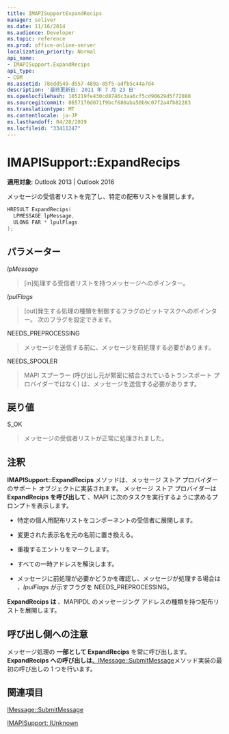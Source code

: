 ```yaml
---
title: IMAPISupportExpandRecips
manager: soliver
ms.date: 11/16/2014
ms.audience: Developer
ms.topic: reference
ms.prod: office-online-server
localization_priority: Normal
api_name:
- IMAPISupport.ExpandRecips
api_type:
- COM
ms.assetid: 78edd549-d557-489a-85f5-adfb5c44a7d4
description: '最終更新日: 2011 年 7 月 23 日'
ms.openlocfilehash: 105219fe430cd8746c3aa6cf5cd90629d5f72080
ms.sourcegitcommit: 8657170d071f9bcf680aba50b9c07f2a4fb82283
ms.translationtype: MT
ms.contentlocale: ja-JP
ms.lasthandoff: 04/28/2019
ms.locfileid: "33411247"
---
```

# <a name="imapisupportexpandrecips"></a>IMAPISupport::ExpandRecips

  
  
**適用対象**: Outlook 2013 | Outlook 2016 
  
メッセージの受信者リストを完了し、特定の配布リストを展開します。
  
```cpp
HRESULT ExpandRecips(
  LPMESSAGE lpMessage,
  ULONG FAR * lpulFlags
);
```

## <a name="parameters"></a>パラメーター

 _lpMessage_
  
> [in]処理する受信者リストを持つメッセージへのポインター。
    
 _lpulFlags_
  
> [out]発生する処理の種類を制御するフラグのビットマスクへのポインター。 次のフラグを設定できます。
    
NEEDS_PREPROCESSING 
  
> メッセージを送信する前に、メッセージを前処理する必要があります。
    
NEEDS_SPOOLER 
  
> MAPI スプーラー (呼び出し元が緊密に結合されているトランスポート プロバイダーではなく) は、メッセージを送信する必要があります。
    
## <a name="return-value"></a>戻り値

S_OK 
  
> メッセージの受信者リストが正常に処理されました。
    
## <a name="remarks"></a>注釈

**IMAPISupport::ExpandRecips** メソッドは、メッセージ ストア プロバイダーのサポート オブジェクトに実装されます。 メッセージ ストア プロバイダーは **ExpandRecips を呼び出して** 、MAPI に次のタスクを実行するように求めるプロンプトを表示します。 
  
- 特定の個人用配布リストをコンポーネントの受信者に展開します。
    
- 変更された表示名を元の名前に置き換える。
    
- 重複するエントリをマークします。
    
- すべての一時アドレスを解決します。 
    
- メッセージに前処理が必要かどうかを確認し、メッセージが処理する場合は  _、lpulFlags_ が示すフラグを NEEDS_PREPROCESSING。 
    
 **ExpandRecips は** 、MAPIPDL のメッセージング アドレスの種類を持つ配布リストを展開します。 
  
## <a name="notes-to-callers"></a>呼び出し側への注意

メッセージ処理の **一部として ExpandRecips** を常に呼び出します。 **ExpandRecips への呼び出しは**[、IMessage::SubmitMessage](imessage-submitmessage.md)メソッド実装の最初の呼び出しの 1 つを行います。 
  
## <a name="see-also"></a>関連項目



[IMessage::SubmitMessage](imessage-submitmessage.md)
  
[IMAPISupport: IUnknown](imapisupportiunknown.md)

